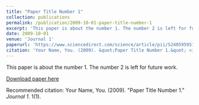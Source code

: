 ```yaml
---
title: "Paper Title Number 1"
collection: publications
permalink: /publication/2009-10-01-paper-title-number-1
excerpt: 'This paper is about the number 1. The number 2 is left for future work.'
date: 2009-10-01
venue: 'Journal 1'
paperurl: 'https://www.sciencedirect.com/science/article/pii/S2405959515300503'
citation: 'Your Name, You. (2009). &quot;Paper Title Number 1.&quot; <i>Journal 1</i>. 1(1).'
---
```

This paper is about the number 1. The number 2 is left for future work.

[Download paper here](https://www.sciencedirect.com/science/article/pii/S2405959515300503)

Recommended citation: Your Name, You. (2009). "Paper Title Number 1." <i>Journal 1</i>. 1(1).
